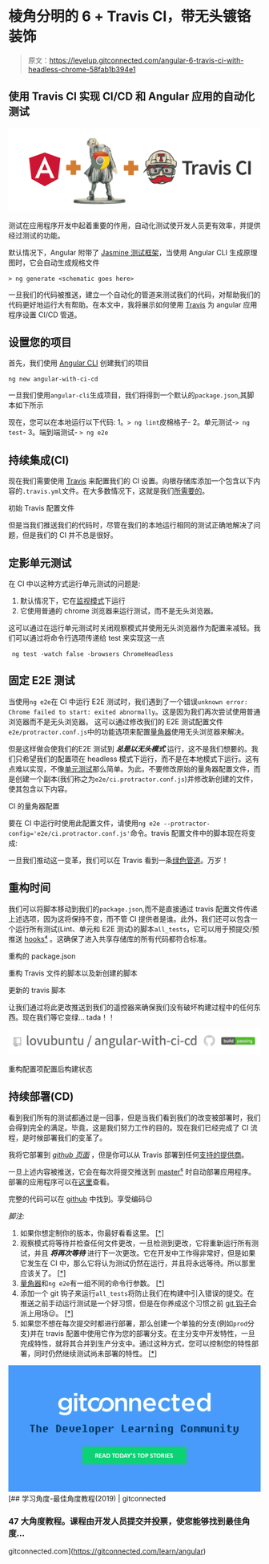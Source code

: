 # 棱角分明的 6 + Travis CI，带无头镀铬装饰

> 原文：<https://levelup.gitconnected.com/angular-6-travis-ci-with-headless-chrome-58fab1b394e1>

## 使用 Travis CI 实现 CI/CD 和 Angular 应用的自动化测试

![](img/3b525456d0246f13167ff142c320a8af.png)

测试在应用程序开发中起着重要的作用，自动化测试使开发人员更有效率，并提供经过测试的功能。

默认情况下，Angular 附带了 [Jasmine 测试框架](https://jasmine.github.io/)，当使用 Angular CLI 生成原理图时，它会自动生成规格文件

```
> ng generate <schematic goes here>
```

一旦我们的代码被推送，建立一个自动化的管道来测试我们的代码，对帮助我们的代码更好地运行大有帮助。在本文中，我将展示如何使用 [Travis](https://travis-ci.org/) 为 angular 应用程序设置 CI/CD 管道。

## 设置您的项目

首先，我们使用 [Angular CLI](https://github.com/angular/angular-cli/wiki) 创建我们的项目

```
ng new angular-with-ci-cd
```

一旦我们使用`angular-cli`生成项目，我们将得到一个默认的`package.json`,其脚本如下所示

现在，您可以在本地运行以下代码:
1。`> ng lint`皮棉格子-
2。单元测试-`> ng test`-
3。端到端测试- `> ng e2e`

## **持续集成(CI)**

现在我们需要使用 [Travis](https://travis-ci.org) 来配置我们的 CI 设置。向根存储库添加一个包含以下内容的`.travis.yml`文件。在大多数情况下，这就是我们[所需要的](https://medium.com/@getprabuk/58fab1b394e1#55d5)。

初始 Travis 配置文件

但是当我们推送我们的代码时，尽管在我们的本地运行相同的测试正确地解决了问题，但是我们的 CI 并不总是很好。

## **定影单元测试**

在 CI 中以这种方式运行单元测试的问题是:

1.  默认情况下，它在[监视模式](https://medium.com/@getprabuk/58fab1b394e1#5a1f)下运行
2.  它使用普通的 chrome 浏览器来运行测试，而不是无头浏览器。

这可以通过在运行单元测试时关闭观察模式并使用无头浏览器作为配置来减轻。我们可以通过将命令行选项传递给 test 来实现这一点

```
 ng test -watch false -browsers ChromeHeadless
```

## **固定 E2E 测试**

当使用`ng e2e`在 CI 中运行 E2E 测试时，我们遇到了一个错误`unknown error: Chrome failed to start: exited abnormally`。这是因为我们再次尝试使用普通浏览器而不是无头浏览器。
这可以通过修改我们的 E2E 测试配置文件`e2e/protractor.conf.js`中的功能选项来配置[量角器](http://www.protractortest.org/#/)使用无头浏览器来解决。

但是这样做会使我们的E2E 测试到 ***总是以无头模式*** 运行，这不是我们想要的。我们只希望我们的配置项在 headless 模式下运行，而不是在本地模式下运行。这有点难以实现，不像[单元测试](https://medium.com/@getprabuk/58fab1b394e1#a5c2)那么简单。为此，不要修改原始的量角器配置文件，而是创建一个副本(我们称之为`e2e/ci.protractor.conf.js`)并修改新创建的文件，使其包含以下内容。

CI 的量角器配置

要在 CI 中运行时使用此配置文件，请使用`ng e2e --protractor-config='e2e/ci.protractor.conf.js'`命令。travis 配置文件中的脚本现在将变成:

一旦我们推动这一变革，我们可以在 Travis 看到一条[绿色管道](https://travis-ci.org/lovubuntu/angular-with-ci-cd/builds/480298158#)。万岁！

## **重构时间**

我们可以将脚本移动到我们的`package.json`,而不是直接通过 travis 配置文件传递上述选项，因为这将保持不变，而不管 CI 提供者是谁。此外，我们还可以包含一个运行所有测试(Lint、单元和 E2E 测试)的脚本`all_tests`，它可以用于预提交/预推送 [hooks⁴](https://medium.com/@getprabuk/58fab1b394e1#5611) 。这确保了进入共享存储库的所有代码都符合标准。

重构的 package.json

重构 Travis 文件的脚本以及新创建的脚本

更新的 travis 脚本

让我们通过将此更改推送到我们的遥控器来确保我们没有破坏构建过程中的任何东西。现在我们等它变绿… tada！！

[![](img/005a7b76cd2fa6f15871650c7c8d8cf4.png)](https://travis-ci.org/lovubuntu/angular-with-ci-cd/builds/480302346)

重构配置项配置后构建状态

## **持续部署(CD)**

看到我们所有的测试都通过是一回事，但是当我们看到我们的改变被部署时，我们会得到完全的满足。毕竟，这是我们努力工作的目的。现在我们已经完成了 CI 流程，是时候部署我们的变革了。

我将它部署到 [*github 页面*](https://pages.github.com) ，但是你可以从 Travis 部署到任何[支持的提供商](https://docs.travis-ci.com/user/deployment/)。

一旦上述内容被推送，它会在每次将提交推送到 [master⁵](https://medium.com/@getprabuk/58fab1b394e1#de8e) 时自动部署应用程序。部署的应用程序可以在[这里](https://lovubuntu.github.io/angular-with-ci-cd/)查看。

完整的代码可以在 [github](https://github.com/lovubuntu/angular-with-ci-cd) 中找到。享受编码😌

*脚注:*

1.  如果你想定制你的版本，你最好看看这里。 [[*]](https://medium.com/@getprabuk/58fab1b394e1#e53e)
2.  观察模式将等待并检查任何文件更改，一旦检测到更改，它将重新运行所有测试，并且 ***将再次等待*** 进行下一次更改。它在开发中工作得非常好，但是如果它发生在 CI 中，那么它将认为测试仍然在运行，并且将永远等待。所以那里应该关了。 [[*]](https://medium.com/@getprabuk/58fab1b394e1#8cae)
3.  [量角器](http://www.protractortest.org/#/)和`ng e2e`有一组不同的命令行参数。 [[*]](https://medium.com/@getprabuk/58fab1b394e1#1ca6)
4.  添加一个 git 钩子来运行`all_tests`将防止我们在构建中引入错误的提交。在推送之前手动运行测试是一个好习惯，但是在你养成这个习惯之前 [git 钩子](https://githooks.com)会派上用场😉。 [[*]](https://medium.com/@getprabuk/58fab1b394e1#3dc6)
5.  如果您不想在每次提交时都进行部署，那么创建一个单独的分支(例如`prod`分支)并在 travis 配置中使用它作为您的部署分支。在主分支中开发特性，一旦完成特性，就将其合并到生产分支中。通过这种方式，您可以控制您的特性部署，同时仍然继续测试尚未部署的特性。 [[*]](https://medium.com/@getprabuk/58fab1b394e1#bf29)

[![](img/ff5028ba5a0041d2d76d2a155f00f05e.png)](https://levelup.gitconnected.com)[](https://gitconnected.com/learn/angular) [## 学习角度-最佳角度教程(2019) | gitconnected

### 47 大角度教程。课程由开发人员提交并投票，使您能够找到最佳角度…

gitconnected.com](https://gitconnected.com/learn/angular)